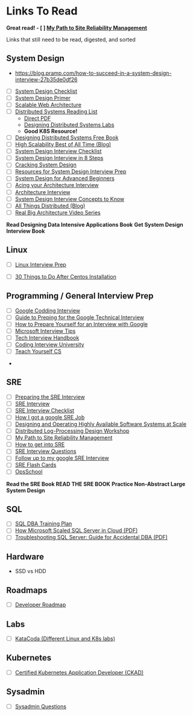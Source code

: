 # Links To Read #

**Great read! - [ ] [My Path to Site Reliability Management](https://danrl.com/srm/)**

Links that still need to be read, digested, and sorted

## System Design ##

- https://blog.pramp.com/how-to-succeed-in-a-system-design-interview-27b35de0df26
- [ ] [System Design Checklist](https://gist.github.com/vasanthk/485d1c25737e8e72759f)
- [ ] [System Design Primer](https://github.com/donnemartin/system-design-primer)
- [ ] [Scalable Web Architecture](http://www.aosabook.org/en/distsys.html)
- [ ] [Distributed Systems Reading List](http://dancres.github.io/Pages/)
  - [Direct PDF](https://azure.microsoft.com/mediahandler/files/resourcefiles/designing-distributed-systems/Designing_Distributed_Systems.pdf)
  - [Designing Distributed Systems Labs](https://github.com/brendandburns/designing-distributed-systems-labs) 
  - **Good K8S Resource!**
- [ ] [Designing Distributed Systems Free Book](https://azure.microsoft.com/en-us/resources/designing-distributed-systems/)
- [ ] [High Scalability Best of All Time (Blog)](http://highscalability.com/all-time-favorites/)
- [ ] [System Design Interview Checklist](https://towardsdatascience.com/system-design-interview-checklist-a-gateway-to-faangs-2b7fac80e423)
- [ ] [System Design Interview in 8 Steps](https://hackernoon.com/my-system-design-interview-checklist-in-8-simple-steps-tr3a3ull)
- [ ] [Cracking System Design](https://igotanoffer.com/blogs/tech/system-design-interviews)
- [ ] [Resources for System Design Interview Prep](https://xdg.me/resources-for-system-design-interview-prep/)
- [ ] [System Design for Advanced Beginners](https://robertheaton.com/2020/04/06/systems-design-for-advanced-beginners/)
- [ ] [Acing your Architecture Interview](https://lethain.com/acing-architecture-interview/)
- [ ] [Architecture Interview](https://www.susanjfowler.com/blog/2016/10/7/the-architecture-interview)
- [ ] [System Design Interview Concepts to Know](https://www.freecodecamp.org/news/systems-design-for-interviews/)
- [ ] [All Things Distributed (Blog)](https://www.allthingsdistributed.com/articles.html)
- [ ] [Real Big Architecture Video Series](https://www.youtube.com/playlist?list=PLEXf82oPg5EOU23KNPSzUyWvJ0TFHbZkN)

**Read Designing Data Intensive Applications Book**
**Get System Design Interview Book**

## Linux ##

- [ ] [Linux Interview Prep](https://github.com/chassing/linux-sysadmin-interview-questions)
- [ ] [30 Things to Do After Centos Installation](https://www.tecmint.com/things-to-do-after-minimal-rhel-centos-7-installation/)


## Programming / General Interview Prep ##

- [ ] [Google Codding Interview](https://www.educative.io/blog/google-coding-interview)
- [ ] [Guide to Preping for the Google Technical Interview](https://www.educative.io/blog/google-coding-interview)
- [ ] [How to Prepare Yourself for an Interview with Google](https://www.mtu.edu/career/students/networking/interviews/prepare.pdf)
- [ ] [Microsoft Interview Tips](https://careers.microsoft.com/u/us/en/interviewtips)
- [ ] [Tech Interview Handbook](https://github.com/yangshun/tech-interview-handbook)
- [ ] [Coding Interview University](https://github.com/jwasham/coding-interview-university)
- [ ] [Teach Yourself CS](https://teachyourselfcs.com/)
- 

## SRE ##

- [ ] [Preparing the SRE Interview](https://blog.balthazar-rouberol.com/preparing-the-sre-interview)
- [ ] [SRE Interview](https://victorops.com/blog/preparing-for-a-site-reliability-engineer-interview)
- [ ] [SRE Interview Checklist](https://github.com/mxssl/sre-interview-prep-guide)
- [ ] [How I got a google SRE Job](https://fabrizio2210.medium.com/how-i-get-a-job-at-google-as-sre-83d44aef7859)
- [ ] [Designing and Operating Highly Available Software Systems at Scale](https://storage.googleapis.com/pub-tools-public-publication-data/pdf/9b0aa90de33d2a5f6a5575f71e772f74c0f4b945.pdf)
- [ ] [Distributed Log-Processing Design Workshop](https://www.usenix.org/sites/default/files/conference/protected-files/srecon18americas_slides_virji.pdf)
- [ ] [My Path to Site Reliability Management](https://danrl.com/srm/)
- [ ] [How to get into SRE](https://blog.alicegoldfuss.com/how-to-get-into-sre/)
- [ ] [SRE Interview Questions](https://www.novelvista.com/blogs/devops/top-22-sre-interview-question-answer-2020)
- [ ] [Follow up to my google SRE Interview](https://www.reddit.com/r/devops/comments/bphb8h/follow_up_to_my_google_sre_interview/)
- [ ] [SRE Flash Cards](https://danrl.com/sre-flash-cards/SRE%20Flash%20Cards.pdf)
- [ ] [OpsSchool](https://www.opsschool.org/)
  
**Read the SRE Book READ THE SRE BOOK**
**Practice Non-Abstract Large System Design**

## SQL ##

- [ ] [SQL DBA Training Plan](https://www.brentozar.com/archive/2019/07/welcome-to-the-dba-training-plan/)
- [ ] [How Microsoft Scaled SQL Server in Cloud (PDF)](https://www.microsoft.com/en-us/research/uploads/prod/2019/05/socrates.pdf)
- [ ] [Troubleshooting SQL Server: Guide for Accidental DBA (PDF)](https://assets.red-gate.com/community/books/troubleshooting-sql-server-accidental-dba.pdf)

## Hardware ##

- SSD vs HDD

## Roadmaps ##

- [ ] [Developer Roadmap](https://github.com/kamranahmedse/developer-roadmap)

## Labs ##

- [ ] [KataCoda (Different Linux and K8s labs)](https://katacoda.com/)

## Kubernetes ##

- [ ] [Certified Kubernetes Application Developer (CKAD)](https://training.linuxfoundation.org/certification/certified-kubernetes-application-developer-ckad/)

## Sysadmin ##

- [ ] [Sysadmin Questions](https://github.com/trimstray/test-your-sysadmin-skills)